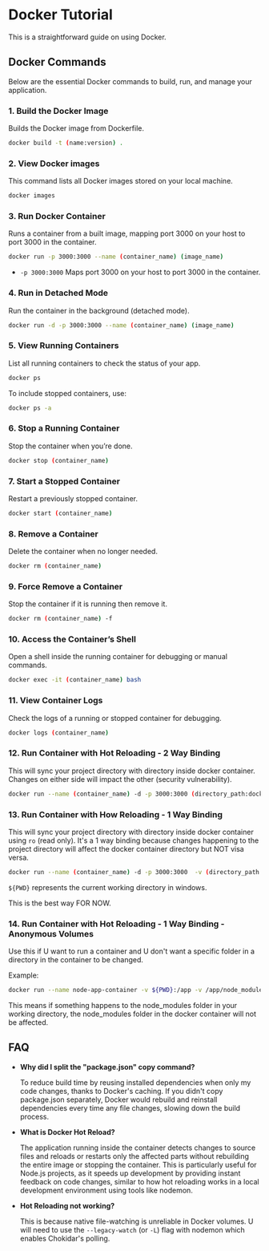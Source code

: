 # Docker Tutorial

This is a straightforward guide on using Docker.

## Docker Commands

Below are the essential Docker commands to build, run, and manage your application.

### 1. Build the Docker Image

Builds the Docker image from Dockerfile.

```bash
docker build -t (name:version) .
```

### 2. View Docker images

This command lists all Docker images stored on your local machine.

```bash
docker images
```

### 3. Run Docker Container

Runs a container from a built image, mapping port 3000 on your host to port 3000 in the container.

```bash
docker run -p 3000:3000 --name (container_name) (image_name)
```

- `-p 3000:3000` Maps port 3000 on your host to port 3000 in the container.

### 4. Run in Detached Mode

Run the container in the background (detached mode).

```bash
docker run -d -p 3000:3000 --name (container_name) (image_name)
```

### 5. View Running Containers

List all running containers to check the status of your app.

```bash
docker ps
```

To include stopped containers, use:

```bash
docker ps -a
```

### 6. Stop a Running Container

Stop the container when you’re done.

```bash
docker stop (container_name)
```

### 7. Start a Stopped Container

Restart a previously stopped container.

```bash
docker start (container_name)
```

### 8. Remove a Container

Delete the container when no longer needed.

```bash
docker rm (container_name)
```

### 9. Force Remove a Container

Stop the container if it is running then remove it.

```bash
docker rm (container_name) -f
```

### 10. Access the Container’s Shell

Open a shell inside the running container for debugging or manual commands.

```bash
docker exec -it (container_name) bash
```

### 11. View Container Logs

Check the logs of a running or stopped container for debugging.

```bash
docker logs (container_name)
```

### 12. Run Container with Hot Reloading - 2 Way Binding

This will sync your project directory with directory inside docker container. Changes on either side will impact the other (security vulnerability).

```bash
docker run --name (container_name) -d -p 3000:3000 (directory_path:docker_directory) -v (image_name)
```

### 13. Run Container with How Reloading - 1 Way Binding

This will sync your project directory with directory inside docker container using `ro` (read only). It's a 1 way binding because changes happening to the project directory will affect the docker container directory but NOT visa versa.

```bash
docker run --name (container_name) -d -p 3000:3000  -v (directory_path:docker_directory:ro) (image_name)
```

`${PWD}` represents the current working directory in windows.

This is the best way FOR NOW.

### 14. Run Container with Hot Reloading - 1 Way Binding - Anonymous Volumes

Use this if U want to run a container and U don't want a specific folder in a directory in the container to be changed.

Example:

```bash
docker run --name node-app-container -v ${PWD}:/app -v /app/node_modules -d -p 3000:3000 node-app
```

This means if something happens to the node_modules folder in your working directory, the node_modules folder in the docker container will not be affected.

## FAQ

- **Why did I split the "package.json" copy command?**

  To reduce build time by reusing installed dependencies when only my code changes, thanks to Docker's caching. If you didn't copy package.json separately, Docker would rebuild and reinstall dependencies every time any file changes, slowing down the build process.

- **What is Docker Hot Reload?**

  The application running inside the container detects changes to source files and reloads or restarts only the affected parts without rebuilding the entire image or stopping the container. This is particularly useful for Node.js projects, as it speeds up development by providing instant feedback on code changes, similar to how hot reloading works in a local development environment using tools like nodemon.

- **Hot Reloading not working?**

  This is because native file-watching is unreliable in Docker volumes. U will need to use the `--legacy-watch` (or `-L`) flag with nodemon which enables Chokidar's polling.
